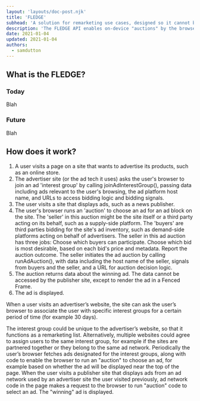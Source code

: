 ```yaml
---
layout: 'layouts/doc-post.njk'
title: 'FLEDGE'
subhead: 'A solution for remarketing use cases, designed so it cannot be used by third parties to track user browsing behaviour.'
description: 'The FLEDGE API enables on-device "auctions" by the browser, on the user's device, to choose relevant ads, based on websites the user has previously visited. The API enables remarketing use cases, but is designed so it cannot be used by third parties to track user browsing behaviour.'
date: 2021-01-04
updated: 2021-01-04
authors:
  - samdutton
---
```


## What is the FLEDGE?

### Today
Blah

### Future
Blah

## How does it work?
1. A user visits a page on a site that wants to advertise its products, such as an online store.
2. The advertiser site (or the ad tech it uses) asks the user's browser to join an ad 'interest group' by calling joinAdInterestGroup(), passing data including ads relevant to the user's browsing, the ad platform host name, and URLs to access bidding logic and bidding signals.
3. The user visits a site that displays ads, such as a news publisher. 
4. The user's browser runs an 'auction' to choose an ad for an ad block on the site. The 'seller' in this auction might be the site itself or a third party acting on its behalf, such as a supply-side platform. The 'buyers' are third parties bidding for the site's ad inventory, such as demand-side platforms acting on behalf of advertisers. The seller in this ad auction has three jobs:
Choose which buyers can participate.
Choose which bid is most desirable, based on each bid's price and metadata.
Report the auction outcome.
The seller initiates the ad auction by calling runAdAuction(), with data including the host name of the seller, signals from buyers and the seller, and a URL for auction decision logic.
5. The auction returns data about the winning ad. The data cannot be accessed by the publisher site, except to render the ad in a Fenced Frame.
6. The ad is displayed.

When a user visits an advertiser’s website, the site can ask the user’s browser to associate the user with specific interest groups for a certain period of time (for example 30 days). 

The interest group could be unique to the advertiser’s website, so that it functions as a remarketing list.  Alternatively, multiple websites could agree to assign users to the same interest group, for example if the sites are partnered together or they belong to the same ad network. 
Periodically the user’s browser fetches ads designated for the interest groups, along with code to enable the browser to run an "auction" to choose an ad, for example based on whether the ad will be displayed near the top of the page. 
When the user visits a publisher site that displays ads from an ad network used by an advertiser site the user visited previously, ad network code in the page makes a request to the browser to run "auction" code to select an ad. The "winning" ad is displayed.

